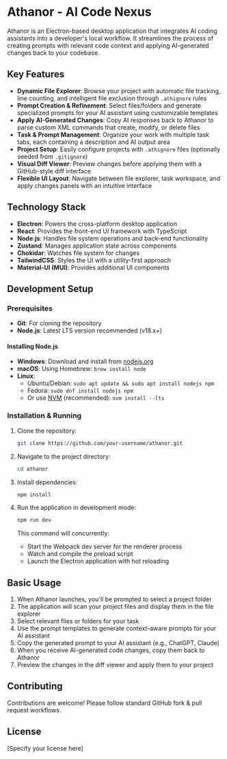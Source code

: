 # Athanor - AI Code Nexus

Athanor is an Electron-based desktop application that integrates AI coding assistants into a developer's local workflow. It streamlines the process of creating prompts with relevant code context and applying AI-generated changes back to your codebase.

## Key Features

- **Dynamic File Explorer**: Browse your project with automatic file tracking, line counting, and intelligent file exclusion through `.athignore` rules
- **Prompt Creation & Refinement**: Select files/folders and generate specialized prompts for your AI assistant using customizable templates
- **Apply AI-Generated Changes**: Copy AI responses back to Athanor to parse custom XML commands that create, modify, or delete files
- **Task & Prompt Management**: Organize your work with multiple task tabs, each containing a description and AI output area
- **Project Setup**: Easily configure projects with `.athignore` files (optionally seeded from `.gitignore`)
- **Visual Diff Viewer**: Preview changes before applying them with a GitHub-style diff interface
- **Flexible UI Layout**: Navigate between file explorer, task workspace, and apply changes panels with an intuitive interface

## Technology Stack

- **Electron**: Powers the cross-platform desktop application
- **React**: Provides the front-end UI framework with TypeScript
- **Node.js**: Handles file system operations and back-end functionality
- **Zustand**: Manages application state across components
- **Chokidar**: Watches file system for changes
- **TailwindCSS**: Styles the UI with a utility-first approach
- **Material-UI (MUI)**: Provides additional UI components

## Development Setup

### Prerequisites

- **Git**: For cloning the repository
- **Node.js**: Latest LTS version recommended (v18.x+)

#### Installing Node.js

- **Windows**: Download and install from [nodejs.org](https://nodejs.org/)
- **macOS**: Using Homebrew: `brew install node`
- **Linux**:
  - Ubuntu/Debian: `sudo apt update && sudo apt install nodejs npm`
  - Fedora: `sudo dnf install nodejs npm`
  - Or use [NVM](https://github.com/nvm-sh/nvm) (recommended): `nvm install --lts`

### Installation & Running

1. Clone the repository:
   ```bash
   git clone https://github.com/your-username/athanor.git
   ```

2. Navigate to the project directory:
   ```bash
   cd athanor
   ```

3. Install dependencies:
   ```bash
   npm install
   ```

4. Run the application in development mode:
   ```bash
   npm run dev
   ```
   This command will concurrently:
   - Start the Webpack dev server for the renderer process
   - Watch and compile the preload script
   - Launch the Electron application with hot reloading

## Basic Usage

1. When Athanor launches, you'll be prompted to select a project folder
2. The application will scan your project files and display them in the file explorer
3. Select relevant files or folders for your task
4. Use the prompt templates to generate context-aware prompts for your AI assistant
5. Copy the generated prompt to your AI assistant (e.g., ChatGPT, Claude)
6. When you receive AI-generated code changes, copy them back to Athanor
7. Preview the changes in the diff viewer and apply them to your project

## Contributing

Contributions are welcome! Please follow standard GitHub fork & pull request workflows.

## License

[Specify your license here]

